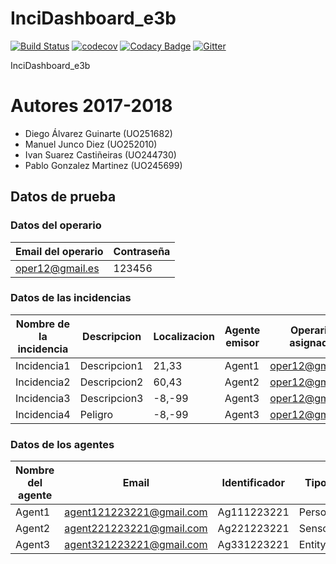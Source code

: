 # InciDashboard_e3b
[![Build Status](https://travis-ci.org/Arquisoft/InciDashboard_e3b.svg?branch=master)](https://travis-ci.org/Arquisoft/InciDashboard_e3b)
[![codecov](https://codecov.io/gh/Arquisoft/InciDashboard_e3b/branch/master/graph/badge.svg)](https://codecov.io/gh/Arquisoft/InciDashboard_e3b)
[![Codacy Badge](https://api.codacy.com/project/badge/Grade/20f4862789f44608a8d6781dcacfda57)](https://www.codacy.com/app/UO252010/InciDashboard_e3b?utm_source=github.com&amp;utm_medium=referral&amp;utm_content=Arquisoft/InciDashboard_e3b&amp;utm_campaign=Badge_Grade)
[![Gitter](https://badges.gitter.im/Arquisoft/InciDashboard_e3b.svg)](https://gitter.im/inciDashboard_e3b/Lobby?utm_source=share-link&utm_medium=link&utm_campaign=share-link)


InciDashboard_e3b
# Autores 2017-2018
+ Diego Álvarez Guinarte (UO251682)
+ Manuel Junco Diez (UO252010)
+ Ivan Suarez Castiñeiras (UO244730)
+ Pablo Gonzalez Martinez (UO245699)


## Datos de prueba

### Datos del operario
|Email del operario      |       Contraseña       | 
|------------------------|------------------------|
|oper12@gmail.es         |         123456         | 

### Datos de las incidencias
|Nombre de la incidencia |       Descripcion      |  Localizacion  | Agente emisor | Operario asignado |
|------------------------|------------------------|----------------|---------------|-------------------|
|Incidencia1             |       Descripcion1     |     21,33      | Agent1        | oper12@gmail.es   |
|Incidencia2             |       Descripcion2     |     60,43      | Agent2        | oper12@gmail.es   |
|Incidencia3             |       Descripcion3     |     -8,-99     | Agent3        | oper12@gmail.es   |
|Incidencia4             |       Peligro	      |     -8,-99     | Agent3        | oper12@gmail.es   |

### Datos de los agentes

|Nombre del agente      |       Email               |  Identificador  |  Tipo   |
|-----------------------|---------------------------|-----------------|---------|
|Agent1                 |  agent121223221@gmail.com |  Ag111223221    | Person  |
|Agent2                 |  agent221223221@gmail.com |  Ag221223221    | Sensor  |
|Agent3                 |  agent321223221@gmail.com |  Ag331223221    | Entity  |